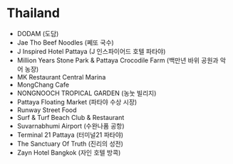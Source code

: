 # Thailand
* DODAM (도담)
* Jae Tho Beef Noodles (쩨또 국수)
* J Inspired Hotel Pattaya (J 인스파이어드 호텔 파타야)
* Million Years Stone Park & Pattaya Crocodile Farm (백만년 바위 공원과 악어 농장)
* MK Restaurant Central Marina
* MongChang Cafe
* NONGNOOCH TROPICAL GARDEN (농눗 빌리지)
* Pattaya Floating Market (파타야 수상 시장)
* Runway Street Food
* Surf & Turf Beach Club & Restaurant
* Suvarnabhumi Airport (수완나품 공항)
* Terminal 21 Pattaya (터미널21 파타야)
* The Sanctuary Of Truth (진리의 성전)
* Zayn Hotel Bangkok (자인 호텔 방콕)
